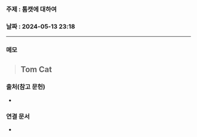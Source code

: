 ### 주제 : 톰캣에 대하여

### 날짜 : 2024-05-13 23:18
----
### 메모
> Tom Cat
> 	- 

### 출처(참고 문헌)
-

### 연결 문서
-
